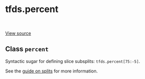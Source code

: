<div itemscope itemtype="http://developers.google.com/ReferenceObject">
<meta itemprop="name" content="tfds.percent" />
<meta itemprop="path" content="Stable" />
</div>

# tfds.percent

<table class="tfo-notebook-buttons tfo-api" align="left">
</table>

<a target="_blank" href="https://github.com/tensorflow/datasets/tree/master/tensorflow_datasets/core/splits.py">View
source</a>

## Class `percent`

Syntactic sugar for defining slice subsplits: `tfds.percent[75:-5]`.

<!-- Placeholder for "Used in" -->

See the
[guide on splits](https://github.com/tensorflow/datasets/tree/master/docs/splits.md)
for more information.

